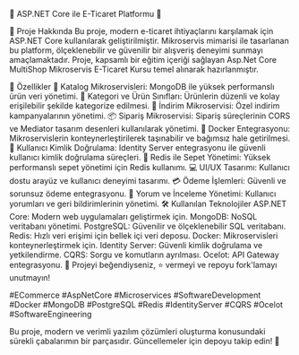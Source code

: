 🌟 ASP.NET Core ile E-Ticaret Platformu 🌟

🚀 Proje Hakkında
Bu proje, modern e-ticaret ihtiyaçlarını karşılamak için ASP.NET Core kullanılarak geliştirilmiştir. Mikroservis mimarisi ile tasarlanan bu platform, ölçeklenebilir ve güvenilir bir alışveriş deneyimi sunmayı amaçlamaktadır. Proje, kapsamlı bir eğitim içeriği sağlayan Asp.Net Core MultiShop Mikroservis E-Ticaret Kursu temel alınarak hazırlanmıştır.

🎯 Özellikler
🛒 Katalog Mikroservisleri: MongoDB ile yüksek performanslı ürün veri yönetimi.
📂 Kategori ve Ürün Sınıfları: Ürünlerin düzenli ve kolay erişilebilir şekilde kategorize edilmesi.
💸 İndirim Mikroservisi: Özel indirim kampanyalarının yönetimi.
📦 Sipariş Mikroservisi: Sipariş süreçlerinin CORS ve Mediator tasarım desenleri kullanılarak yönetimi.
🐳 Docker Entegrasyonu: Mikroservislerin konteynerleştirilerek taşınabilir ve bağımsız hale getirilmesi.
🔐 Kullanıcı Kimlik Doğrulama: Identity Server entegrasyonu ile güvenli kullanıcı kimlik doğrulama süreçleri.
🛒 Redis ile Sepet Yönetimi: Yüksek performanslı sepet yönetimi için Redis kullanımı.
💻 UI/UX Tasarımı: Kullanıcı dostu arayüz ve kullanıcı deneyimi tasarımı.
💳 Ödeme İşlemleri: Güvenli ve sorunsuz ödeme entegrasyonu.
📝 Yorum ve İnceleme Yönetimi: Kullanıcı yorumları ve geri bildirimlerinin yönetimi.
🛠️ Kullanılan Teknolojiler
ASP.NET Core: Modern web uygulamaları geliştirmek için.
MongoDB: NoSQL veritabanı yönetimi.
PostgreSQL: Güvenilir ve ölçeklenebilir SQL veritabanı.
Redis: Hızlı veri erişimi için bellek içi veri deposu.
Docker: Mikroservisleri konteynerleştirmek için.
Identity Server: Güvenli kimlik doğrulama ve yetkilendirme.
CQRS: Sorgu ve komutların ayrılması.
Ocelot: API Gateway entegrasyonu.
🌟 Projeyi beğendiyseniz, ⭐ vermeyi ve repoyu fork'lamayı unutmayın!


#ECommerce #AspNetCore #Microservices #SoftwareDevelopment #Docker #MongoDB #PostgreSQL #Redis #IdentityServer #CQRS #Ocelot #SoftwareEngineering

Bu proje, modern ve verimli yazılım çözümleri oluşturma konusundaki sürekli çabalarımın bir parçasıdır. Güncellemeler için depoyu takip edin! 🚀
